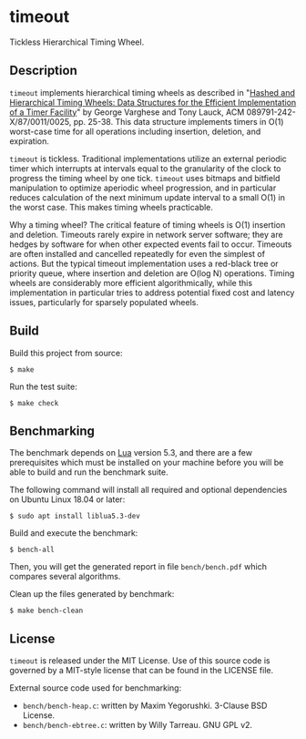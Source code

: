 # timeout

Tickless Hierarchical Timing Wheel.

## Description

`timeout` implements hierarchical timing wheels as described in
"[Hashed and Hierarchical Timing Wheels: Data Structures for the Efficient Implementation of a Timer Facility](http://www.cs.columbia.edu/~nahum/w6998/papers/ton97-timing-wheels.pdf)"
by George Varghese and Tony Lauck, ACM 089791-242-X/87/0011/0025, pp. 25-38.
This data structure implements timers in O(1) worst-case time for all
operations including insertion, deletion, and expiration.

`timeout` is tickless. Traditional implementations utilize an external
periodic timer which interrupts at intervals equal to the granularity of the
clock to progress the timing wheel by one tick. `timeout` uses bitmaps and
bitfield manipulation to optimize aperiodic wheel progression, and in
particular reduces calculation of the next minimum update interval to
a small O(1) in the worst case. This makes timing wheels practicable.

Why a timing wheel? The critical feature of timing wheels is O(1)
insertion and deletion. Timeouts rarely expire in network server software;
they are hedges by software for when other expected events fail to occur.
Timeouts are often installed and cancelled repeatedly for even the simplest
of actions. But the typical timeout implementation uses a red-black tree or
priority queue, where insertion and deletion are O(log N) operations.
Timing wheels are considerably more efficient algorithmically, while this
implementation in particular tries to address potential fixed cost and
latency issues, particularly for sparsely populated wheels.

## Build

Build this project from source:
```shell
$ make
```

Run the test suite:
```shell
$ make check
```

## Benchmarking

The benchmark depends on [Lua](https://www.lua.org/) version 5.3, and there
are a few prerequisites which must be installed on your machine before you will
be able to build and run the benchmark suite.

The following command will install all required and optional dependencies on
Ubuntu Linux 18.04 or later:
```shell
$ sudo apt install liblua5.3-dev
```

Build and execute the benchmark:
```shell
$ bench-all
```

Then, you will get the generated report in file `bench/bench.pdf` which compares
several algorithms.

Clean up the files generated by benchmark:
```shell
$ make bench-clean
```

## License

`timeout` is released under the MIT License. Use of this source code is
governed by a MIT-style license that can be found in the LICENSE file.

External source code used for benchmarking:
- `bench/bench-heap.c`: written by Maxim Yegorushki. 3-Clause BSD License.
- `bench/bench-ebtree.c`: written by Willy Tarreau. GNU GPL v2.
